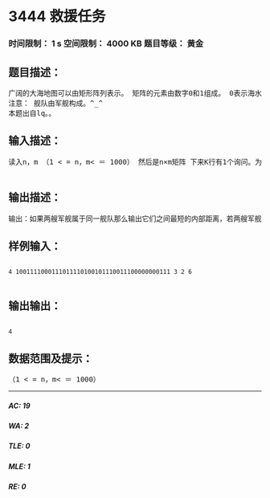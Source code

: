 # 3444 救援任务   
### 时间限制： 1 s     空间限制： 4000 KB     题目等级： 黄金  
## 题目描述：  

<pre>
广阔的大海地图可以由矩形阵列表示。 矩阵的元素由数字0和1组成。 0表示海水。 数字1代表军舰。 同一舰队的定义为沿军舰数字上下左右还是军舰数字1则为同一舰队。 求给定矩形阵列的舰队个数。如:矩阵 0111100011 1011110100 1011100111 0000000011 有4个舰队。 其中有艘军舰发生故障，负责救援的人员从固定的救援军舰赶往故障处。处于安全考虑，救援人员只能通过舰队内部到达故障点。   
注意： 舰队由军舰构成。^_^   
本题出自lq。。
</pre>
  
  
## 输入描述：  

<pre>
读入n，m （1 < = n，m< ＝ 1000） 然后是n×m矩阵 下来K行有1个询问。为X1,Y1,X2,Y2代表两艘军舰的海上坐标。   

</pre>
  
  
## 输出描述：  

<pre>
输出：如果两艘军舰属于同一舰队那么输出它们之间最短的内部距离，若两艘军舰不属于同一舰队，那么请输出"Impossible". 
</pre>
  
  
## 样例输入：  

<pre><code>
4 1001111000111011110100101110011100000000111 3 2 6  

</code></pre>
  
  
## 输出输出：  

<pre><code>
4
</code></pre>
  
  
## 数据范围及提示：  

<pre>
（1 < = n，m< ＝ 1000）
</pre>
  
  
***  

##### AC: 19  
##### WA: 2  
##### TLE: 0  
##### MLE: 1  
##### RE: 0  
